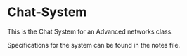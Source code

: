 # Chat-System

This is the Chat System for an Advanced networks class.

Specifications for the system can be found in the notes file.
